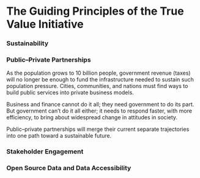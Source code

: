 # The Guiding Principles of the True Value Initiative

### Sustainability

### Public–Private Partnerships

As the population grows to 10 billion people, government revenue \(taxes\) will no longer be enough to fund the infrastructure needed to sustain such population pressure. Cities, communities, and nations must find ways to build public services into private business models.

Business and finance cannot do it all; they need government to do its part. But government can’t do it all either; it needs to respond faster, with more efficiency, to bring about widespread change in attitudes in society.

Public–private partnerships will merge their current separate trajectories into one path toward a sustainable future.

### Stakeholder Engagement

### Open Source Data and Data Accessibility



